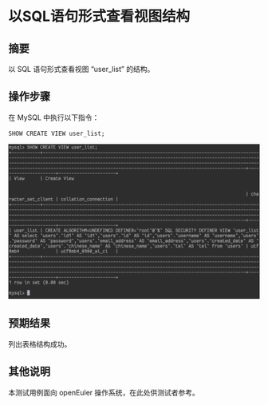 # 以SQL语句形式查看视图结构

## 摘要

以 SQL 语句形式查看视图 “user_list” 的结构。

## 操作步骤

在 MySQL 中执行以下指令：

```
SHOW CREATE VIEW user_list;
```

![以SQL语句形式查看视图结构-1](./img/以SQL语句形式查看视图结构-1.png)

## 预期结果

列出表格结构成功。

## 其他说明

本测试用例面向 openEuler 操作系统，在此处供测试者参考。
